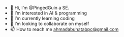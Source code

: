 - 👋 Hi, I’m @PingedGuin a SE.
- 👀 I’m interested in AI & programming
- 🌱 I’m currently learning coding
- 💞️ I’m looking to collaborate on myself
- 📫 How to reach me ahmadabuhatabpc@gmail.com
